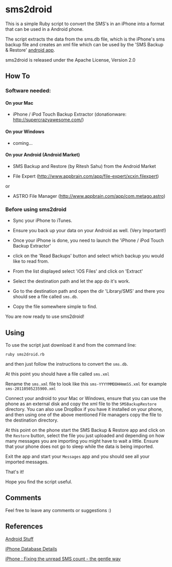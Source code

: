 sms2droid
=========

This is a simple Ruby script to convert the SMS's in an iPhone into a format that can be used in a Android phone.

The script extracts the data from the sms.db file, which is the iPhone's sms backup file and creates an xml file which can be used by the 'SMS Backup & Restore' [android app](http://android.riteshsahu.com/apps/sms-backup-restore).


sms2droid is released under the Apache License, Version 2.0


How To
------

### Software needed:

#### On your Mac

- iPhone / iPod Touch Backup Extractor (donationware: http://supercrazyawesome.com/)

#### On your Windows

- coming...

#### On your Android (Android Market)

- SMS Backup and Restore (by Ritesh Sahu) from the Android Market

- File Expert (http://www.appbrain.com/app/file-expert/xcxin.filexpert)

or

- ASTRO File Manager (http://www.appbrain.com/app/com.metago.astro)





### Before using sms2droid

- Sync your iPhone to iTunes.

- Ensure you back up your data on your Android as well. (Very Important!)

- Once your iPhone is done, you need to launch the 'iPhone / iPod Touch Backup Extractor'

- click on the 'Read Backups' button and select which backup you would like to read from.

- From the list displayed select 'iOS Files' and click on 'Extract'

- Select the destination path and let the app do it's work.

- Go to the destination path and open the dir 'Library/SMS' and there you should see a file called `sms.db`.

- Copy the file somewhere simple to find.


You are now ready to use sms2droid!


Using
-----

To use the script just download it and from the command line:

    ruby sms2droid.rb

and then just follow the instructions to convert the `sms.db`.


At this point you should have a file called `sms.xml`

Rename the `sms.xml` file to look like this `sms-YYYYMMDDHHmmSS.xml` for example `sms-20110505235900.xml`

Connect your android to your Mac or Windows, ensure that you can use the phone as an external disk and copy the xml file to the `SMSBackupRestore` directory. You can also use DropBox if you have it installed on your phone, and then using one of the above mentioned File managers copy the file to the destination directory.

At this point on the phone start the SMS Backup & Restore app and click on the `Restore` button, select the file you just uploaded and depending on how many messages you are importing you might have to wait a little. Ensure that your phone does not go to sleep while the data is being imported.

Exit the app and start your `Messages` app and you should see all your imported messages.

That's it!

Hope you find the script useful.


Comments
-----

Feel free to leave any comments or suggestions :)


References
----------

[Android Stuff](http://android.riteshsahu.com/tips/import-sms-iphone-android)


[iPhone Database Details](http://damon.durandfamily.org/archives/000487.html)


[iPhone : Fixing the unread SMS count - the gentle way](http://webcache.googleusercontent.com/search?q=cache:i-sFoBhYToEJ:yadloo.blogspot.com/2008/11/iphone-fixing-unread-sms-count-gentle.html+iphone+sms.db+flags+0&cd=2&hl=da&ct=clnk&gl=dk&source=www.google.dk)

